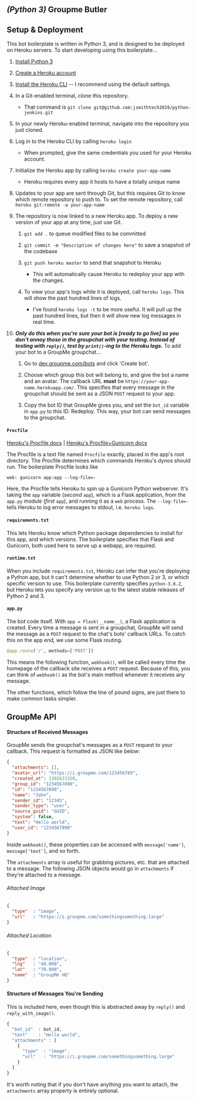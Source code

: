 ## *(Python 3)* Groupme Butler

## Setup & Deployment

This bot boilerplate is written in Python 3, and is designed to be deployed on Heroku servers. To start developing using this boilerplate...

1. [Install Python 3](https://www.python.org/downloads/)

2. [Create a Heroku account](https://signup.heroku.com/)

3. [Install the Heroku CLI](https://devcenter.heroku.com/articles/heroku-cli#download-and-install) -- I recommend using the default settings.

4. In a Git-enabled terminal, clone this repository.

	- That command is `git clone git@github.com:jsmithtech2019/python-jenkins.git`

5. In your newly Heroku-enabled terminal, navigate into the repository you just cloned.

6. Log in to the Heroku CLI by calling `heroku login`

	- When prompted, give the same credentials you used for your Heroku account.

7. Initialize the Heroku app by calling `heroku create your-app-name`

	- Heroku requires every app it hosts to have a totally unique name

8. Updates to your app are sent through Git, but this requires Git to know which remote repository to push to. To set the remote repository, call `heroku git:remote -a your-app-name`

9. The repository is now linked to a new Heroku app. To deploy a new version of your app at any time, just use Git.

	1. `git add .` to queue modified files to be committed

	2. `git commit -m "Description of changes here"` to save a snapshot of the codebase

	3. `git push heroku master` to send that snapshot to Heroku

		- This will automatically cause Heroku to redeploy your app with the changes.

	4. To view your app's logs while it is deployed, call `heroku logs`. This will show the past hundred lines of logs.

		- I've found `heroku logs -t` to be more useful. It will pull up the past hundred lines, but then it will show new log messages in real time.

10. ***Only do this when you're sure your bot is [ready to go live] so you don't annoy those in the groupchat with your testing. Instead of testing with `reply()`, test by `print()`-ing to the Heroku logs.*** To add your bot to a GroupMe groupchat...

	1. Go to [dev.groupme.com/bots](https://dev.groupme.com/bots) and click 'Create bot'.

	2. Choose which group this bot will belong to, and give the bot a name and an avatar. The callback URL **must** be `https://your-app-name.herokuapp.com/`. This specifies that every message in the groupchat should be sent as a JSON `POST` request to your app.

	3. Copy the bot ID that GroupMe gives you, and set the `bot_id` variable in `app.py` to this ID. Redeploy. This way, your bot can send messages to the groupchat.

#### `Procfile`

[Heroku's Procfile docs](https://devcenter.heroku.com/articles/procfile) | [Heroku's Procfile+Gunicorn docs](https://devcenter.heroku.com/articles/python-gunicorn)

The Procfile is a text file named `Procfile` exactly, placed in the app's root directory. The Procfile determines which commands Heroku's dynos should run. The boilerplate Procfile looks like

```
web: gunicorn app:app --log-file=-
```

Here, the Procfile tells Heroku to spin up a Gunicorn Python webserver. It's taking the `app` variable (*second* `app`), which is a Flask application, from the `app.py` module (*first* `app`), and running it as a `web` process. The `--log-file=-` tells Heroku to log error messages to stdout, i.e. `heroku logs`.

#### `requirements.txt`

This lets Heroku know which Python package dependencies to install for this app, and which versions. The boilerplate specifies that Flask and Gunicorn, both used here to serve up a webapp, are required.

#### `runtime.txt`

When you include `requirements.txt`, Heroku can infer that you're deploying a Python app, but it can't determine whether to use Python 2 or 3, or which specific version to use. This boilerplate currently specifies `python-3.6.2`, but Heroku lets you specify any version up to the latest stable releases of Python 2 and 3.

#### `app.py`

The bot code itself. With `app = Flask(__name__)`, a Flask application is created. Every time a message is sent in a groupchat, GroupMe will send the message as a `POST` request to the chat's bots' callback URLs. To catch this on the app end, we use some Flask routing.

```python
@app.route('/', methods=['POST'])
```

This means the following function, `webhook()`, will be called every time the homepage of the callback site receives a `POST` request. Because of this, you can think of `webhook()` as the bot's main method whenever it receives any message.

The other functions, which follow the line of pound signs, are just there to make common tasks simpler.

## GroupMe API

#### Structure of Received Messages

GroupMe sends the groupchat's messages as a `POST` request to your callback. This request is formatted as JSON like below:

```json
{
  "attachments": [],
  "avatar_url": "https://i.groupme.com/123456789",
  "created_at": 1302623328,
  "group_id": "1234567890",
  "id": "1234567890",
  "name": "John",
  "sender_id": "12345",
  "sender_type": "user",
  "source_guid": "GUID",
  "system": false,
  "text": "Hello world",
  "user_id": "1234567890"
}
```

Inside `webhook()`, these properties can be accessed with `message['name']`, `message['text']`, and so forth.

The `attachments` array is useful for grabbing pictures, etc. that are attached to a message. The following JSON objects would go in `attachments` if they're attached to a message.

###### Attached Image

```json
{
  "type"  : "image",
  "url"   : "https://i.groupme.com/somethingsomething.large"
}
```

###### Attached Location
```json
{
  "type"  : "location",
  "lng"   : "40.000",
  "lat"   : "70.000",
  "name"  : "GroupMe HQ"
}
```

#### Structure of Messages You're Sending

This is included here, even though this is abstracted away by `reply()` and `reply_with_image()`.

```js
{
  "bot_id"  : bot_id,
  "text"    : "Hello world",
  "attachments" : [
    {
      "type"  : "image",
      "url"   : "https://i.groupme.com/somethingsomething.large"
    }
  ]
}
```

It's worth noting that if you don't have anything you want to attach, the `attachments` array property is entirely optional.
